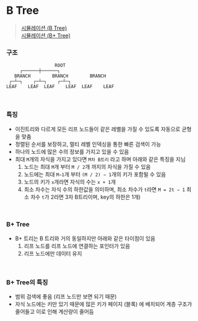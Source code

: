 B Tree
===
>[시뮬레이션 (B Tree)](https://www.cs.usfca.edu/~galles/visualization/BTree.html)<br>[시뮬레이션 (B+ Tree)](https://www.cs.usfca.edu/~galles/visualization/BPlusTree.html)

### 구조
```
                  ROOT
     ┌──────┼──────┐
   BRANCH        BRANCH        BRANCH
 ┌─┴─┐    ┌─┴─┐    ┌─┴─┐
LEAF    LEAF  LEAF    LEAF  LEAF    LEAF
```

<br>

### 특징
* 이진트리와 다르게 모든 리프 노드들이 같은 레벨을 가질 수 있도록 자동으로 균형을 맞춤
* 정렬된 순서를 보장하고, 멀티 레벨 인덱싱을 통한 빠른 검색이 가능
* 하나의 노드에 많은 수의 정보를 가지고 있을 수 있음
* 최대 `M`개의 자식을 가지고 있다면 `M차 B트리` 라고 하며 아래와 같은 특징을 지님
  1. 노드는 최대 `M`개 부터 `M / 2`개 까지의 자식을 가질 수 있음
  1. 노드에는 최대 `M−1`개 부터 `(M / 2) − 1`개의 키가 포함될 수 있음
  1. 노드의 키가 `x`개라면 자식의 수는 `x + 1`개
  1. 최소 차수는 자식 수의 하한값을 의미하며, 최소 차수가 `t`라면 `M = 2t − 1` 최소 차수 `t`가 2라면 3차 B트리이며, key의 하한은 1개)

<br>

### B+ Tree
* B+ 트리는 B 트리와 거의 동일하지만 아래와 같은 타이점이 있음
  1. 리프 노드를 리프 노드에 연결하는 포인터가 있음
  1. 리프 노드에만 데이터 유지

<br>

### B+ Tree의 특징
* 범위 검색에 좋음 (리프 노드만 보면 되기 때문)
* 자식 노드에는 키만 있기 때문에 많은 키가 페이지 (블록) 에 배치되어 계층 구조가 줄어들고 이로 인해 계산량이 줄어듬

<br>
